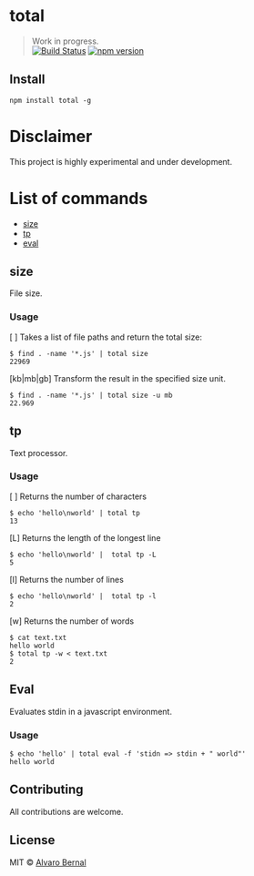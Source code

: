 # total

> Work in progress.  
> [![Build Status](https://travis-ci.org/AlvaroBernalG/total.svg?branch=master)](https://travis-ci.org/AlvaroBernalG/total) [![npm version](https://badge.fury.io/js/total.svg)](https://badge.fury.io/js/total)

## Install

```shell
npm install total -g
```

# Disclaimer

This project is highly experimental and under development.

# List of commands

* [size](#size)
* [tp](#tp)
* [eval](#eval)

## size

File size.

### Usage

[ ] Takes a list of file paths and return the total size:

```shell
$ find . -name '*.js' | total size
22969
```

[kb|mb|gb] Transform the result in the specified size unit.

```shell
$ find . -name '*.js' | total size -u mb
22.969
```

## tp

Text processor.

### Usage

[ ] Returns the number of characters

```shell
$ echo 'hello\nworld' | total tp
13
```

[L] Returns the length of the longest line

```shell
$ echo 'hello\nworld' |  total tp -L
5
```

[l] Returns the number of lines

```shell
$ echo 'hello\nworld' |  total tp -l
2
```

[w] Returns the number of words

```shell
$ cat text.txt
hello world
$ total tp -w < text.txt
2
```

## Eval

Evaluates stdin in a javascript environment.

### Usage

```shell
$ echo 'hello' | total eval -f 'stidn => stdin + " world"'
hello world
```

## Contributing

All contributions are welcome.

## License

MIT © [Alvaro Bernal](https://github.com/AlvaroBernalG/)
